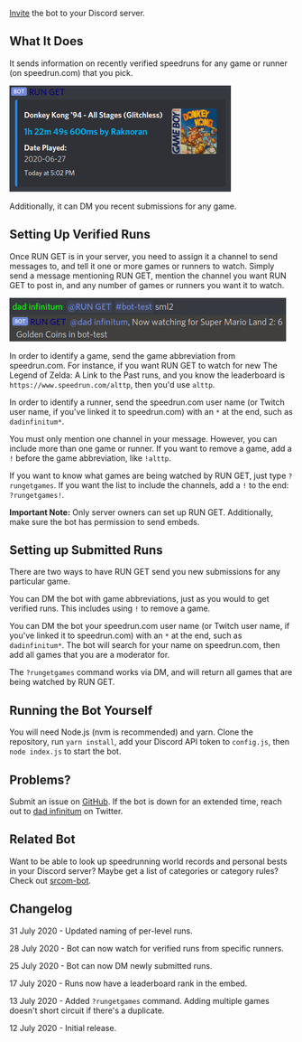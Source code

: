 [Invite](https://discordapp.com/oauth2/authorize?client_id=731961127239680051&scope=bot) the bot to your Discord server.

## What It Does

It sends information on recently verified speedruns for any game or runner (on speedrun.com) that you pick.

![Screenshot of embed](static/screenshot2.png)

Additionally, it can DM you recent submissions for any game.

## Setting Up Verified Runs

Once RUN GET is in your server, you need to assign it a channel to send messages to, and tell it one or more games or runners to watch. Simply send a message mentioning RUN GET, mention the channel you want RUN GET to post in, and any number of games or runners you want it to watch.

![Screenshot of setup](static/screenshot1.png)

In order to identify a game, send the game abbreviation from speedrun.com. For instance, if you want RUN GET to watch for new The Legend of Zelda: A Link to the Past runs, and you know the leaderboard is `https://www.speedrun.com/alttp`, then you'd use `alttp`.

In order to identify a runner, send the speedrun.com user name (or Twitch user name, if you've linked it to speedrun.com) with an `*` at the end, such as `dadinfinitum*`.

You must only mention one channel in your message. However, you can include more than one game or runner. If you want to remove a game, add a `!` before the game abbreviation, like `!alttp`.

If you want to know what games are being watched by RUN GET, just type `?rungetgames`. If you want the list to include the channels, add a `!` to the end: `?rungetgames!`.

**Important Note:** Only server owners can set up RUN GET. Additionally, make sure the bot has permission to send embeds.

## Setting up Submitted Runs

There are two ways to have RUN GET send you new submissions for any particular game.

You can DM the bot with game abbreviations, just as you would to get verified runs. This includes using `!` to remove a game.

You can DM the bot your speedrun.com user name (or Twitch user name, if you've linked it to speedrun.com) with an `*` at the end, such as `dadinfinitum*`. The bot will search for your name on speedrun.com, then add all games that you are a moderator for.

The `?rungetgames` command works via DM, and will return all games that are being watched by RUN GET.

## Running the Bot Yourself

You will need Node.js (nvm is recommended) and yarn. Clone the repository, run `yarn install`, add your Discord API token to `config.js`, then `node index.js` to start the bot.

## Problems?

Submit an issue on [GitHub](https://github.com/slashinfty/run-get/issues/new). If the bot is down for an extended time, reach out to [dad infinitum](https://twitter.com/_dadinfinitum) on Twitter.

## Related Bot

Want to be able to look up speedrunning world records and personal bests in your Discord server? Maybe get a list of categories or category rules? Check out [srcom-bot](https://slashinfty.github.io/srcom-bot).

## Changelog

31 July 2020 - Updated naming of per-level runs.

28 July 2020 - Bot can now watch for verified runs from specific runners.

25 July 2020 - Bot can now DM newly submitted runs.

17 July 2020 - Runs now have a leaderboard rank in the embed.

13 July 2020 - Added `?rungetgames` command. Adding multiple games doesn't short circuit if there's a duplicate.

12 July 2020 - Initial release.
